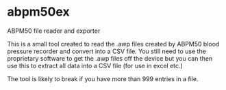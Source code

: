 # abpm50ex
ABPM50 file reader and exporter


This is a small tool created to read the .awp files created by ABPM50 blood pressure recorder and convert into a CSV file.
You still need to use the proprietary software to get the .awp files off the device but you can then use this to extract all data into a CSV file (for use in excel etc.)

The tool is likely to break if you have more than 999 entries in a file.
